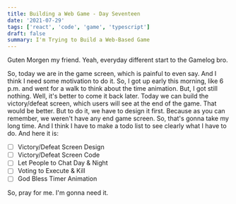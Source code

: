 ```yaml
---
title: Building a Web Game - Day Seventeen
date: '2021-07-29'
tags: ['react', 'code', 'game', 'typescript']
draft: false
summary: I'm Trying to Build a Web-Based Game
---
```


Guten Morgen my friend. Yeah, everyday different start to the Gamelog bro.

So, today we are in the game screen, which is painful to even say. And I think I need some motivation to do it. So, I got up early this morning, like 6 p.m. and went for a walk to think about the time animation. But, I got still nothing. Well, it's better to come it back later. Today we can build the victory/defeat screen, which users will see at the end of the game. That would be better. But to do it, we have to design it first. Because as you can remember, we weren't have any end game screen. So, that's gonna take my long time. And I think I have to make a todo list to see clearly what I have to do. And here it is:

- [ ]  Victory/Defeat Screen Design
- [ ]  Victory/Defeat Screen Code
- [ ]  Let People to Chat Day & Night
- [ ]  Voting to Execute & Kill
- [ ]  God Bless Timer Animation

So, pray for me. I'm gonna need it.